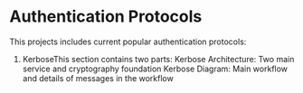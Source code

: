 # Authentication Protocols
This projects includes current popular authentication protocols:
1. KerboseThis section contains two parts:      Kerbose Architecture:
    Two main service and cryptography foundation
    Kerbose Diagram:
    Main workflow and details of messages in the workflow
